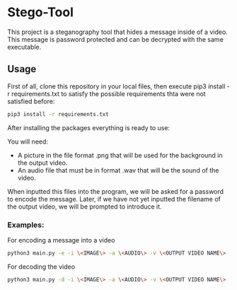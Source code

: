 # Stego-Tool
This project is a steganography tool that hides a message inside of a video. This message is password protected and can be decrypted with the same executable.

## Usage
First of all, clone this repository in your local files, then execute pip3 install -r requirements.txt to satisfy the possible requirements thta were not satisfied before:

```bash
pip3 install -r requirements.txt
```

After installing the packages everything is ready to use:

You will need:
- A picture in the file format .png that will be used for the background in the output video.
- An audio file that must be in format .wav that will be the sound of the video.

When inputted this files into the program, we will be asked for a password to encode the message. Later, if we have not yet inputted the filename of the output video, we will be prompted to introduce it.

### Examples:
For encoding a message into a video
```bash
python3 main.py -e -i \<IMAGE\> -a \<AUDIO\> -v \<OUTPUT VIDEO NAME\> 
```

For decoding the video
```bash
python3 main.py -d -i \<IMAGE\> -a \<AUDIO\> -v \<OUTPUT VIDEO NAME\> 
```